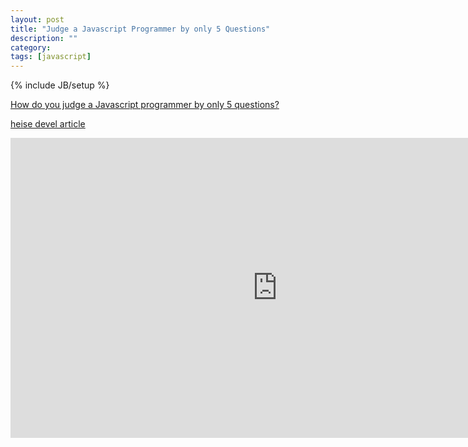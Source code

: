 ```yaml
---
layout: post
title: "Judge a Javascript Programmer by only 5 Questions"
description: ""
category: 
tags: [javascript]
---
```

{% include JB/setup %}


[How do you judge a Javascript programmer by only 5 questions?](https://medium.com/humans-create-software/how-do-you-judge-a-javascript-programmer-by-only-5-questions-f2abdf7dfd4a)

[heise devel article](http://www.heise.de/developer/artikel/Hinterfragt-Woran-erkennt-man-einen-guten-JavaScript-Entwickler-2652128.html)

<iframe width="854" height="480" src="https://www.youtube.com/embed/-q1z8BPFItw" frameborder="0" allowfullscreen></iframe>


